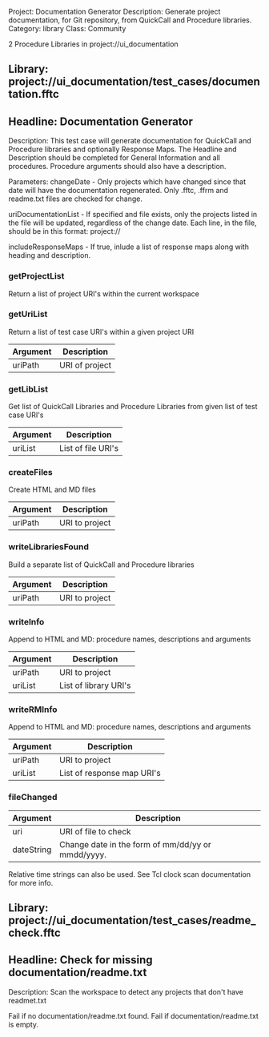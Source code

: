 Project: Documentation Generator
Description: Generate project documentation, for Git repository, from QuickCall and Procedure libraries. 
Category: library
Class: Community

2 Procedure Libraries in project://ui_documentation
## Library: project://ui_documentation/test_cases/documentation.fftc
## Headline: Documentation Generator
Description: This test case will generate documentation for QuickCall and Procedure libraries and optionally Response Maps. The Headline and Description should be completed for General Information and all procedures. Procedure arguments should also have a description.

Parameters:
changeDate - Only projects which have changed since that date will have the documentation regenerated. Only .fftc, .ffrm and readme.txt files are checked for change.

uriDocumentationList - If specified and file exists, only the projects listed in the file will be updated, regardless of the change date. Each line, in the file, should be in this format:
  project://<project name>

includeResponseMaps - If true, inlude a list of response maps along with heading and description.

### getProjectList
Return a list of project URI's within the current workspace
### getUriList
Return a list of test case URI's within a given project URI

Argument | Description
------------ | -------------
uriPath | URI of project
### getLibList
Get list of QuickCall Libraries and Procedure Libraries from given list of test case URI's

Argument | Description
------------ | -------------
uriList | List of file URI's
### createFiles
Create HTML and MD files

Argument | Description
------------ | -------------
uriPath | URI to project
### writeLibrariesFound
Build a separate list of QuickCall and Procedure libraries

Argument | Description
------------ | -------------
uriPath | URI to project
### writeInfo
Append to HTML and MD: procedure names, descriptions and arguments

Argument | Description
------------ | -------------
uriPath | URI to project
uriList | List of library URI's 
### writeRMInfo
Append to HTML and MD: procedure names, descriptions and arguments

Argument | Description
------------ | -------------
uriPath | URI to project
uriList | List of response map URI's 
### fileChanged

Argument | Description
------------ | -------------
uri | URI of file to check
dateString | Change date in the form of mm/dd/yy or mmdd/yyyy.
Relative time strings can also be used.
See Tcl clock scan documentation for more info.
## Library: project://ui_documentation/test_cases/readme_check.fftc
## Headline: Check for missing documentation/readme.txt
Description: Scan the workspace to detect any projects that don't have readmet.txt

Fail if no documentation/readme.txt found.
Fail if documentation/readme.txt is empty.

